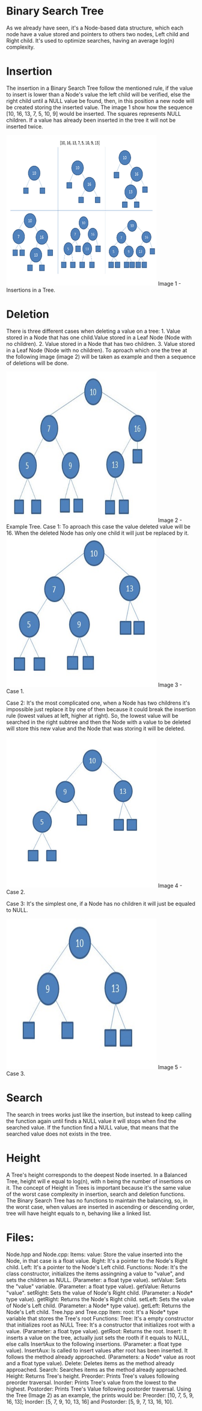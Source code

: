 # Binary Search Tree

  As we already have seen, it's a Node-based data structure, which each node have a value stored and pointers to others two nodes, Left child and Right child.  It's used to optimize searches, having an average log(n) complexity.
  
# Insertion
  
 The insertion in a Binary Search Tree follow the mentioned rule, if the value to insert is lower than a Node's value the left child will be verified, else the right child until a NULL value be found, then, in this position a new node will be created storing the inserted value. The image 1 show how the sequence [10, 16, 13, 7, 5, 10, 9] would be inserted. The squares represents NULL children. If a value has already been inserted in the tree it will not be inserted twice.
 
<img src="https://github.com/KemilyRezende/Trees/blob/main/Binary%20Search%20Tree/img/Insert.jpg" width = "400px" height = "400px">
Image 1 - Insertions in a Tree.
 
 # Deletion
 
  There is three different cases when deleting a value on a tree:
      1. Value stored in a Node that has one child.Value stored in a Leaf Node (Node with no children).
      2. Value stored in a Node that has two children.
      3. Value stored in a Leaf Node (Node with no children).
  To aproach which one the tree at the following image (image 2) will be taken as example and then a sequence of deletions will be done.
  
  <img src="https://github.com/KemilyRezende/Trees/blob/main/Binary%20Search%20Tree/img/Tree.jpg" width = "400px" height = "400px">
Image 2 - Example Tree.
      Case 1: To aproach this case the value deleted value will be 16. When the deleted Node has only one child it will just be replaced by it.
      
   <img src="https://github.com/KemilyRezende/Trees/blob/main/Binary%20Search%20Tree/img/One-child-delete.jpg" width = "400px" height = "400px">
Image 3 - Case 1.

   Case 2: It's the most complicated one, when a Node has two childrens it's impossible just replace it  by one of then because it could break the insertion rule (lowest values at left, higher at right). So, the lowest value will be searched in the right subtree and then the Node with a value to be deleted will store this new value and the Node that was storing it will be deleted.
      
   <img src="https://github.com/KemilyRezende/Trees/blob/main/Binary%20Search%20Tree/img/Two-children-delete.jpg" width = "400px" height = "400px">
Image 4 - Case 2.

   Case 3: It's the simplest one, if a Node has no children it will just be equaled to NULL.
   
   <img src="https://github.com/KemilyRezende/Trees/blob/main/Binary%20Search%20Tree/img/Leaf-delete.jpg" width = "400px" height = "400px">
Image 5 - Case 3.
     
# Search

  The search in trees works just like the insertion, but instead to keep calling the function again until finds a NULL value it will stops when find the searched value. If the function find a NULL value, that means that the searched value does not exists in the tree.
 
 # Height
 
  A Tree's height corresponds to the deepest Node inserted. In a Balanced Tree, height will e equal to log(n), with n being the number of insertions on it. The concept of Height in Trees is important because it's the same value of the worst case complexity in insertion, search and deletion functions.
  The Binary Search Tree has no functions to maintain the balancing, so, in the worst case, when values are inserted in ascending or descending order, tree will have height equals to n, behaving like a linked list.
 
 # Files:
  Node.hpp and Node.cpp:
    Items:
      value: Store the value inserted into the Node, in that case is a float value.
      Right: It's a pointer to the Node's Right child.
      Left: It's a pointer to the Node's Left child.
    Functions:
      Node:  It's the class constructor, initializes the items assingning a value to "value", and sets the children as NULL. (Parameter: a float type value).
      setValue: Sets the "value" variable. (Parameter: a float type value).
      getValue: Returns "value".
      setRight: Sets the value of Node's Right child. (Parameter: a Node* type value).
      getRight: Returns the Node's Right child.
      setLeft: Sets the value of Node's Left child. (Parameter: a Node* type value).
      getLeft: Returns the Node's Left child.
  Tree.hpp and Tree.cpp
    Item:
      root: It's a Node* type variable that stores the Tree's root
    Functions:
      Tree: It's a empty constructor that initializes root as NULL
      Tree: It's a constructor that initializes root with a value. (Parameter: a float type value).
      getRoot: Returns the root.
      Insert: It inserts a value on the tree, actually just sets the rooth if it equals to NULL, else calls InsertAux to the following insertions. (Parameter: a float type value).
      InsertAux: Is called to insert values after root has been inserted. It follows the method already approached. (Parameters: a Node* value as root and a float type value).
      Delete: Deletes items as the method already approached.
      Search: Searches items as the method already approached.
      Height: Returns Tree's height.
      Preorder: Prints Tree's values following preorder traversal.
      Inorder: Prints Tree's value from the lowest to the highest.
      Postorder: Prints Tree's Value following postorder traversal.
        Using the Tree (Image 2) as an example, the prints would be: Preorder: [10, 7, 5, 9, 16, 13]; Inorder: [5, 7, 9, 10, 13, 16] and Postorder: [5, 9, 7, 13, 16, 10].
